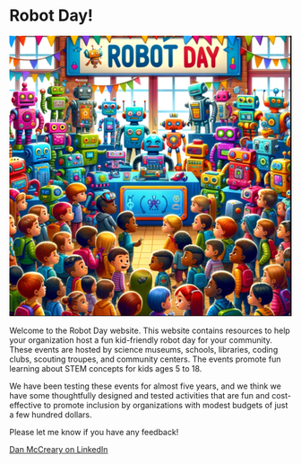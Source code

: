 # Robot Day!

![](./img/robot-day-banner.png)

Welcome to the Robot Day website.  This website contains resources
to help your organization host a fun kid-friendly robot day
for your community.  These events are hosted by science museums, schools, libraries, coding clubs, scouting troupes, and community centers.  The events promote fun learning
about STEM concepts for kids ages 5 to 18.

We have been testing these events for almost five years, and we think
we have some thoughtfully designed and tested activities that are fun and cost-effective to promote inclusion by organizations with modest budgets of just a few hundred dollars.

Please let me know if you have any feedback!

[Dan McCreary on LinkedIn](https://www.linkedin.com/in/danmccreary/)

